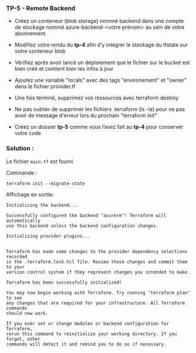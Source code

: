 


###  TP-5  - Remote Backend

- Créez un conteneur (blob storage) nommé backend dans une compte de stockage nommé azure-backend-<votre prénom> au sein de votre abonnement.

- Modifiez votre rendu du **tp-4** afin d’y intégrer le stockage du tfstate sur votre conteneur blob

- Vérifiez après avoir lancé un déploiement que le fichier sur le bucket est bien créé et contient bien les infos à jour

- Ajoutez une variable "locals" avec des tags "environement" et "owner" dans le fichier provider.tf

- Une fois terminé, supprimez vos ressources avec terraform destroy
  
- Ne pas oublier de supprimer les fichiers .terraform (ls -la) pour ne pas avoir de message d'erreur lors du prochain "terraform init"

- Créez un dossier **tp-5** comme vous l’avez fait au **tp-4** pour conserver votre code


### Solution :

Le fichier `main.tf` est fourni

Commande :

```shell
terraform init --migrate-state
```

Affichage en sortie:

```shell
Initializing the backend...

Successfully configured the backend "azurerm"! Terraform will automatically
use this backend unless the backend configuration changes.

Initializing provider plugins...


Terraform has made some changes to the provider dependency selections recorded
in the .terraform.lock.hcl file. Review those changes and commit them to your
version control system if they represent changes you intended to make.

Terraform has been successfully initialized!

You may now begin working with Terraform. Try running "terraform plan" to see
any changes that are required for your infrastructure. All Terraform commands
should now work.

If you ever set or change modules or backend configuration for Terraform,
rerun this command to reinitialize your working directory. If you forget, other
commands will detect it and remind you to do so if necessary.

```
